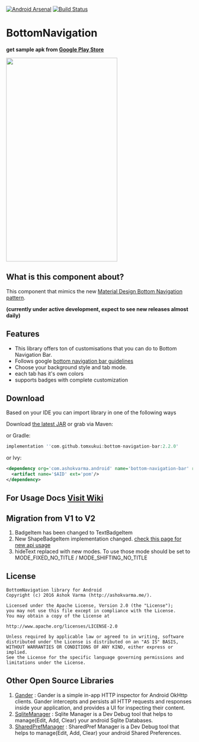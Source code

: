[![Android Arsenal](https://img.shields.io/badge/Android%20Arsenal-BottomNavigation-green.svg?style=true)](https://android-arsenal.com/details/1/3612)
[![Build Status](https://travis-ci.org/Ashok-Varma/BottomNavigation.svg?branch=master)](https://travis-ci.org/Ashok-Varma/BottomNavigation)

# BottomNavigation

**get sample apk from [Google Play Store][googlePlayStoreLink]**

<img src="https://raw.githubusercontent.com/Ashok-Varma/BottomNavigation/master/all.gif" width="300" height="550" />

## What is this component about?

This component that mimics the new [Material Design Bottom Navigation pattern][googlePage].

**(currently under active development, expect to see new releases almost daily)**

## Features

* This library offers ton of customisations that you can do to Bottom Navigation Bar.
* Follows google [bottom navigation bar guidelines][googlePage]
* Choose your background style and tab mode.
* each tab has it's own colors
* supports badges with complete customization

## Download

Based on your IDE you can import library in one of the following ways

Download [the latest JAR][mavenAarDownload] or grab via Maven:

or Gradle:
```groovy
implementation ''com.github.tomxukui:bottom-navigation-bar:2.2.0'
```
or Ivy:
```xml
<dependency org='com.ashokvarma.android' name='bottom-navigation-bar' rev='2.2.0'>
  <artifact name='$AID' ext='pom'/>
</dependency>
```

## For Usage Docs [Visit Wiki][wikiLink]

## Migration from V1 to V2
1. BadgeItem has been changed to TextBadgeItem
2. New ShapeBadgeItem implementation changed. [check this page for new api usage](https://github.com/Ashok-Varma/BottomNavigation/wiki/Badges)
3. hideText replaced with new modes. To use those mode should be set to MODE_FIXED_NO_TITLE / MODE_SHIFTING_NO_TITLE 

## License

```
BottomNavigation library for Android
Copyright (c) 2016 Ashok Varma (http://ashokvarma.me/).

Licensed under the Apache License, Version 2.0 (the "License");
you may not use this file except in compliance with the License.
You may obtain a copy of the License at

http://www.apache.org/licenses/LICENSE-2.0

Unless required by applicable law or agreed to in writing, software
distributed under the License is distributed on an "AS IS" BASIS,
WITHOUT WARRANTIES OR CONDITIONS OF ANY KIND, either express or implied.
See the License for the specific language governing permissions and
limitations under the License.
```

## Other Open Source Libraries
1. [Gander](https://github.com/Ashok-Varma/Gander) : Gander is a simple in-app HTTP inspector for Android OkHttp clients. Gander intercepts and persists all HTTP requests and responses inside your application, and provides a UI for inspecting their content.
2. [SqliteManager](https://github.com/Ashok-Varma/SqliteManager) : Sqlite Manager is a Dev Debug tool that helps to manage(Edit, Add, Clear) your android Sqlite Databases.
3. [SharedPrefManager](https://github.com/Ashok-Varma/SharedPrefManager) : SharedPref Manager is a Dev Debug tool that helps to manage(Edit, Add, Clear) your android Shared Preferences.


 [wikiLink]: https://github.com/Ashok-Varma/BottomNavigation/wiki
 [googlePlayStoreLink]: https://play.google.com/store/apps/details?id=com.ashokvarma.bottomnavigation.sample
 [googlePage]: https://www.google.com/design/spec/components/bottom-navigation.html
 [mavenAarDownload]:  https://repo1.maven.org/maven2/com/ashokvarma/android/bottom-navigation-bar/2.2.0/bottom-navigation-bar-2.2.0.aar
 [mavenLatestJarDownload]: https://search.maven.org/remote_content?g=com.ashokvarma.android&a=bottom-navigation-bar&v=LATEST

